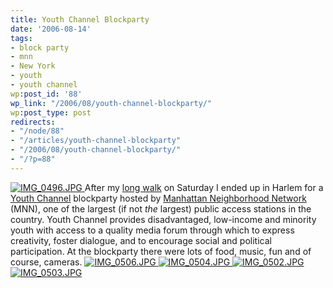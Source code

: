 ```yaml
---
title: Youth Channel Blockparty
date: '2006-08-14'
tags:
- block party
- mnn
- New York
- youth
- youth channel
wp:post_id: '88'
wp_link: "/2006/08/youth-channel-blockparty/"
wp:post_type: post
redirects:
- "/node/88"
- "/articles/youth-channel-blockparty"
- "/2006/08/youth-channel-blockparty/"
- "/?p=88"
---
```


  [ ![IMG_0496.JPG](http://static.flickr.com/77/215254546_becf8e5034.jpg) ](http://www.flickr.com/photos/bensheldon/215254546/ "Photo Sharing")
After my [long walk](http://island94.org/node/86"") on Saturday I ended up in Harlem for a [Youth Channel](http://youthchannel.org) blockparty hosted by [Manhattan Neighborhood Network](http://mnn.org) (MNN), one of the largest (if not _the_ largest) public access stations in the country. Youth Channel provides disadvantaged, low-income and minority youth with access to a quality media forum through which to express creativity, foster dialogue, and to encourage social and political participation. At the blockparty there were lots of food, music, fun and of course, cameras.
  [ ![IMG_0506.JPG](http://static.flickr.com/85/215254618_7eaeacfb42_t.jpg) ](http://www.flickr.com/photos/bensheldon/215254618/ "Photo Sharing") [ ![IMG_0504.JPG](http://static.flickr.com/83/215254570_cf4df120c2_t.jpg) ](http://www.flickr.com/photos/bensheldon/215254570/ "Photo Sharing") [ ![IMG_0502.JPG](http://static.flickr.com/90/215254658_d6ae833377_t.jpg) ](http://www.flickr.com/photos/bensheldon/215254658/ "Photo Sharing") [ ![IMG_0503.JPG](http://static.flickr.com/87/215254682_d859a28e4b_t.jpg) ](http://www.flickr.com/photos/bensheldon/215254682/ "Photo Sharing")
